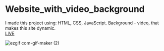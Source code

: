 # Website_with_video_background


I made this project using: HTML, CSS, JavaScript. Background - video, that makes this site dynamic.<br>
<a href="https://vladyslavos.github.io/Website_with_video_background/#">LIVE</a>

![ezgif com-gif-maker (2)](https://user-images.githubusercontent.com/67589338/104092600-a3636a80-528d-11eb-8fc2-bd495ece1ef0.gif)












